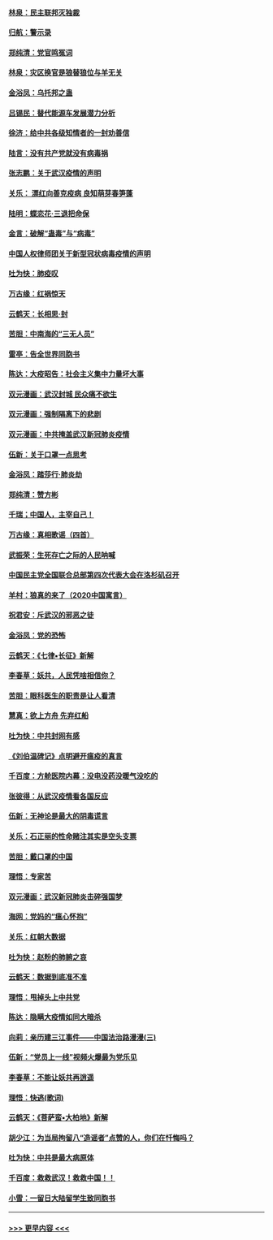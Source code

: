 #### [林泉：民主联邦灭独裁](../pages/nsc993/n11870998.md?t=02161002) 
#### [归航：警示录](../pages/nsc993/n11870963.md?t=02161002) 
#### [郑纯清：党官鸣冤词](../pages/nsc993/n11870938.md?t=02161002) 
#### [林泉：灾区换官是狼替狼位与羊无关](../pages/nsc993/n11870896.md?t=02161002) 
#### [金浴凤：乌托邦之蛊](../pages/nsc993/n11870879.md?t=02161002) 
#### [吕锡民：替代能源车发展潜力分析](../pages/nsc993/n11870656.md?t=02161002) 
#### [徐济：给中共各级知情者的一封劝善信](../pages/nsc993/n11868561.md?t=02161002) 
#### [陆言：没有共产党就没有病毒祸](../pages/nsc993/n11868232.md?t=02161002) 
#### [张志鹏：关于武汉疫情的声明](../pages/nsc993/n11867182.md?t=02161002) 
#### [关乐： 漂红向善克疫病 良知萌芽春笋蓬](../pages/nsc993/n11865710.md?t=02161002) 
#### [陆明：蝶恋花‧三退把命保](../pages/nsc993/n11865673.md?t=02161002) 
#### [金言：破解“蛊毒”与“病毒”](../pages/nsc993/n11864103.md?t=02161002) 
#### [中国人权律师团关于新型冠状病毒疫情的声明](../pages/nsc993/n11864249.md?t=02161002) 
#### [吐为快：肺疫叹](../pages/nsc993/n11864027.md?t=02161002) 
#### [万古缘：红祸惊天](../pages/nsc993/n11864079.md?t=02161002) 
#### [云鹤天：长相思‧封](../pages/nsc993/n11864006.md?t=02161002) 
#### [苦胆：中南海的“三无人员”](../pages/nsc993/n11862997.md?t=02161002) 
#### [雷亭：告全世界同胞书](../pages/nsc993/n11862572.md?t=02161002) 
#### [陈达：大疫昭告：社会主义集中力量坏大事](../pages/nsc993/n11859419.md?t=02161002) 
#### [双元漫画：武汉封城 民众痛不欲生](../pages/nsc993/n11859287.md?t=02161002) 
#### [双元漫画：强制隔离下的悲剧](../pages/nsc993/n11859244.md?t=02161002) 
#### [双元漫画：中共掩盖武汉新冠肺炎疫情](../pages/nsc993/n11858249.md?t=02161002) 
#### [伍新：关于口罩一点思考](../pages/nsc993/n11859195.md?t=02161002) 
#### [金浴凤：踏莎行‧肺炎劫](../pages/nsc993/n11858227.md?t=02161002) 
#### [郑纯清：赞方彬](../pages/nsc993/n11856803.md?t=02161002) 
#### [千瑞；中国人，主宰自己！](../pages/nsc993/n11856793.md?t=02161002) 
#### [万古缘：真相歌谣（四首）](../pages/nsc993/n11856263.md?t=02161002) 
#### [武振荣：生死存亡之际的人民呐喊](../pages/nsc993/n11856256.md?t=02161002) 
#### [中国民主党全国联合总部第四次代表大会在洛杉矶召开](../pages/nsc993/n11856344.md?t=02161002) 
#### [羊村：狼真的来了（2020中国寓言）](../pages/nsc993/n11856229.md?t=02161002) 
#### [祝君安：斥武汉的邪恶之徒](../pages/nsc993/n11855861.md?t=02161002) 
#### [金浴凤：党的恐怖](../pages/nsc993/n11855849.md?t=02161002) 
#### [云鹤天：《七律▪长征》新解](../pages/nsc993/n11855479.md?t=02161002) 
#### [李春草：妖共，人民凭啥相信你？](../pages/nsc993/n11855196.md?t=02161002) 
#### [苦胆：眼科医生的职责是让人看清](../pages/nsc993/n11853840.md?t=02161002) 
#### [慧真：欲上方舟 先弃红船](../pages/nsc993/n11853483.md?t=02161002) 
#### [吐为快：中共封网有感](../pages/nsc993/n11852575.md?t=02161002) 
#### [《刘伯温碑记》点明避开瘟疫的真言](../pages/nsc993/n11852128.md?t=02161002) 
#### [千百度：方舱医院内幕：没电没药没暖气没吃的](../pages/nsc993/n11850211.md?t=02161002) 
#### [张彼得：从武汉疫情看各国反应](../pages/nsc993/n11850102.md?t=02161002) 
#### [伍新：无神论是最大的阴毒谎言](../pages/nsc993/n11846129.md?t=02161002) 
#### [关乐：石正丽的性命赌注其实是空头支票](../pages/nsc993/n11846109.md?t=02161002) 
#### [苦胆：戴口罩的中国](../pages/nsc993/n11845576.md?t=02161002) 
#### [理悟：专家苦](../pages/nsc993/n11845564.md?t=02161002) 
#### [双元漫画：武汉新冠肺炎击碎强国梦](../pages/nsc993/n11843320.md?t=02161002) 
#### [海网：党妈的“瘟心怀抱”](../pages/nsc993/n11840740.md?t=02161002) 
#### [关乐：红朝大数据](../pages/nsc993/n11840675.md?t=02161002) 
#### [吐为快：赵粉的肺腑之哀](../pages/nsc993/n11840618.md?t=02161002) 
#### [云鹤天：数据到底准不准](../pages/nsc993/n11840325.md?t=02161002) 
#### [理悟：甩掉头上中共党](../pages/nsc993/n11838826.md?t=02161002) 
#### [陈达：隐瞒大疫情如同大暗杀](../pages/nsc993/n11838771.md?t=02161002) 
#### [向莉：亲历建三江事件——中国法治路漫漫(三)](../pages/nsc993/n11831825.md?t=02161002) 
#### [伍新：“党员上一线”视频火爆最为党乐见](../pages/nsc993/n11838200.md?t=02161002) 
#### [李春草：不能让妖共再逍遥](../pages/nsc993/n11838102.md?t=02161002) 
#### [理悟：快逃(歌词)](../pages/nsc993/n11838083.md?t=02161002) 
#### [云鹤天：《菩萨蛮▪大柏地》新解](../pages/nsc993/n11838059.md?t=02161002) 
#### [胡少江：为当局拘留八“造谣者”点赞的人，你们在忏悔吗？](../pages/nsc993/n11836801.md?t=02161002) 
#### [吐为快：中共是最大病原体](../pages/nsc993/n11836748.md?t=02161002) 
#### [千百度：救救武汉！救救中国！！](../pages/nsc993/n11836145.md?t=02161002) 
#### [小雪：一留日大陆留学生致同胞书](../pages/nsc993/n11834624.md?t=02161002) 

----
#### [ >>> 更早内容 <<< ](../indexes/nsc993-earlier.md)
